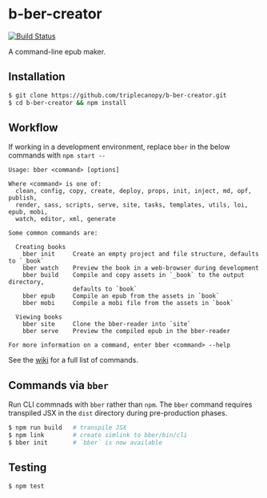 # b-ber-creator

[![Build Status](https://travis-ci.com/triplecanopy/b-ber-creator.svg?token=d5sXqMpXEby4v8y2wENP&branch=master)](https://travis-ci.com/triplecanopy/b-ber-creator)

A command-line epub maker.

## Installation

```bash
$ git clone https://github.com/triplecanopy/b-ber-creator.git
$ cd b-ber-creator && npm install
```

## Workflow

If working in a development environment, replace `bber` in the below commands with `npm start --`

```
Usage: bber <command> [options]

Where <command> is one of:
  clean, config, copy, create, deploy, props, init, inject, md, opf, publish,
  render, sass, scripts, serve, site, tasks, templates, utils, loi, epub, mobi,
  watch, editor, xml, generate

Some common commands are:

  Creating books
    bber init     Create an empty project and file structure, defaults to `_book`
    bber watch    Preview the book in a web-browser during development
    bber build    Compile and copy assets in `_book` to the output directory,
                  defaults to `book`
    bber epub     Compile an epub from the assets in `book`
    bber mobi     Compile a mobi file from the assets in `book`

  Viewing books
    bber site     Clone the bber-reader into `site`
    bber serve    Preview the compiled epub in the bber-reader

For more information on a command, enter bber <command> --help
```

See the [wiki](https://github.com/triplecanopy/b-ber-creator/wiki/CLI-Command-List#full-command-list) for a full list of commands.

## Commands via `bber`

Run CLI commnads with `bber` rather than `npm`. The `bber` command requires transpiled JSX in the `dist` directory during pre-production phases.

```bash
$ npm run build   # transpile JSX
$ npm link        # create simlink to bber/bin/cli
$ bber init       # `bber` is now available
```

## Testing

```
$ npm test
```
